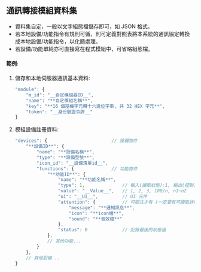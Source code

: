 ## 通訊轉接模組資料集

* 資料集自定，一般以文字組態檔儲存即可，如 JSON 格式。
* 若本地設備/功能指令有規則可循，則可定義對照表將本系統的通訊協定轉換成本地設備/功能指令，以化簡處理。
* 若設備/功能單純亦可直接寫在程式模組中，可省略組態檔。

#### 範例:

1. 儲存和本地伺服器通訊基本資料:

    ```js
    "module": {
        "m_id": "__自定模組器ID__",
        "name": "**自定模組名稱**",
        "key": "**16 個隨機字元轉十六進位字串, 共 32 HEX 字元**",
        "token": "__身份驗證令牌__"
    }
    ```

1. 模組設備註冊資料:

    ```js
    "devices": {                        // 設備物件
        "**設備ID**": {
            "name": "**設備名稱**",
            "type": "**設備型號**",
            "icon_id": "__設備清單id__",
            "functions": {              // 功能物件
                "**功能ID**": {
                    "name": "**功能名稱**",
                    "type": 1,              // 輸入(讀取狀態):1, 輸出(控制):2, 輸出入:3
                    "value": "__Value__",   // 1, 2, 3, 100/n, n1~n2
                    "ui": "__UI__",         // UI 元件
                    "attention": {          // 可關注才有 (一定要有可讀取狀態, type & 1 == 1)
                        "message": "**通知訊息**",
                        "icon": "**icon檔**",
                        "sound": "**音效檔**"
                    },
                    "status": 0             // 記錄最後的狀態值
                },
                // 其他功能...
            }
        },
        // 其他設備...
    }
    ```
